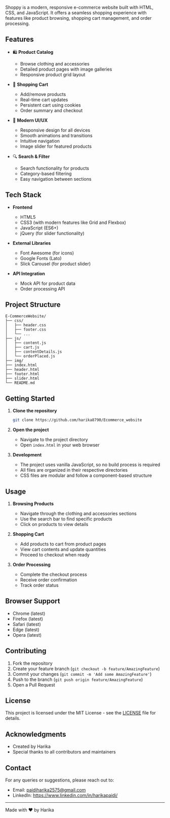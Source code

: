 Shoppy is a modern, responsive e-commerce website built with HTML, CSS, and JavaScript. It offers a seamless shopping experience with features like product browsing, shopping cart management, and order processing.

## Features

- 🛍️ **Product Catalog**
  - Browse clothing and accessories
  - Detailed product pages with image galleries
  - Responsive product grid layout

- 🛒 **Shopping Cart**
  - Add/remove products
  - Real-time cart updates
  - Persistent cart using cookies
  - Order summary and checkout

- 🎨 **Modern UI/UX**
  - Responsive design for all devices
  - Smooth animations and transitions
  - Intuitive navigation
  - Image slider for featured products

- 🔍 **Search & Filter**
  - Search functionality for products
  - Category-based filtering
  - Easy navigation between sections

## Tech Stack

- **Frontend**
  - HTML5
  - CSS3 (with modern features like Grid and Flexbox)
  - JavaScript (ES6+)
  - jQuery (for slider functionality)

- **External Libraries**
  - Font Awesome (for icons)
  - Google Fonts (Lato)
  - Slick Carousel (for product slider)

- **API Integration**
  - Mock API for product data
  - Order processing API

## Project Structure

```
E-CommerceWebsite/
├── css/
│   ├── header.css
│   ├── footer.css
│   └── ...
├── js/
│   ├── content.js
│   ├── cart.js
│   ├── contentDetails.js
│   └── orderPlaced.js
├── img/
├── index.html
├── header.html
├── footer.html
├── slider.html
└── README.md
```

## Getting Started

1. **Clone the repository**
   ```bash
   git clone https://github.com/harika8790/Ecommerce_website
   ```

2. **Open the project**
   - Navigate to the project directory
   - Open `index.html` in your web browser

3. **Development**
   - The project uses vanilla JavaScript, so no build process is required
   - All files are organized in their respective directories
   - CSS files are modular and follow a component-based structure

## Usage

1. **Browsing Products**
   - Navigate through the clothing and accessories sections
   - Use the search bar to find specific products
   - Click on products to view details

2. **Shopping Cart**
   - Add products to cart from product pages
   - View cart contents and update quantities
   - Proceed to checkout when ready

3. **Order Processing**
   - Complete the checkout process
   - Receive order confirmation
   - Track order status

## Browser Support

- Chrome (latest)
- Firefox (latest)
- Safari (latest)
- Edge (latest)
- Opera (latest)

## Contributing

1. Fork the repository
2. Create your feature branch (`git checkout -b feature/AmazingFeature`)
3. Commit your changes (`git commit -m 'Add some AmazingFeature'`)
4. Push to the branch (`git push origin feature/AmazingFeature`)
5. Open a Pull Request

## License

This project is licensed under the MIT License - see the [LICENSE](LICENSE) file for details.

## Acknowledgments

- Created by Harika
- Special thanks to all contributors and maintainers

## Contact

For any queries or suggestions, please reach out to:
- Email: paidiharika2575@gmail.com
- LinkedIn: https://www.linkedin.com/in/harikapaidi/

---

Made with ❤️ by Harika










